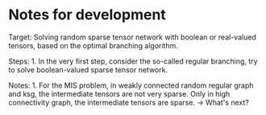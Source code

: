 # Notes for development

Target: Solving random sparse tensor network with boolean or real-valued tensors, based on the optimal branching algorithm.

Steps:
    1. In the very first step, consider the so-called regular branching, try to solve boolean-valued sparse tensor network.

Notes:
    1. For the MIS problem, in weakly connected random regular graph and ksg, the intermediate tensors are not very sparse. Only in high connectivity graph, the intermediate tensors are sparse. -> What's next? 
